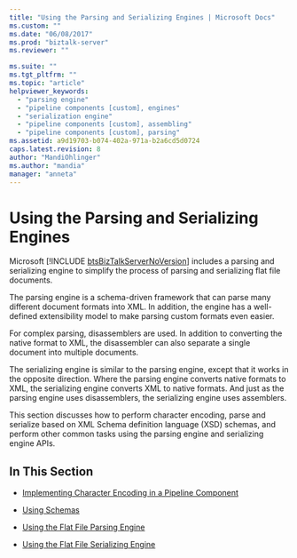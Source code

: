 ```yaml
---
title: "Using the Parsing and Serializing Engines | Microsoft Docs"
ms.custom: ""
ms.date: "06/08/2017"
ms.prod: "biztalk-server"
ms.reviewer: ""

ms.suite: ""
ms.tgt_pltfrm: ""
ms.topic: "article"
helpviewer_keywords: 
  - "parsing engine"
  - "pipeline components [custom], engines"
  - "serialization engine"
  - "pipeline components [custom], assembling"
  - "pipeline components [custom], parsing"
ms.assetid: a9d19703-b074-402a-971a-b2a6cd5d0724
caps.latest.revision: 8
author: "MandiOhlinger"
ms.author: "mandia"
manager: "anneta"
---
```

# Using the Parsing and Serializing Engines
Microsoft [!INCLUDE [btsBizTalkServerNoVersion](../includes/btsbiztalkservernoversion-md.md)] includes a parsing and serializing engine to simplify the process of parsing and serializing flat file documents.  
  
 The parsing engine is a schema-driven framework that can parse many different document formats into XML. In addition, the engine has a well-defined extensibility model to make parsing custom formats even easier.  
  
 For complex parsing, disassemblers are used. In addition to converting the native format to XML, the disassembler can also separate a single document into multiple documents.  
  
 The serializing engine is similar to the parsing engine, except that it works in the opposite direction. Where the parsing engine converts native formats to XML, the serializing engine converts XML to native formats. And just as the parsing engine uses disassemblers, the serializing engine uses assemblers.  
  
 This section discusses how to perform character encoding, parse and serialize based on XML Schema definition language (XSD) schemas, and perform other common tasks using the parsing engine and serializing engine APIs.  
  
## In This Section  
  
-   [Implementing Character Encoding in a Pipeline Component](../core/implementing-character-encoding-in-a-pipeline-component.md)  
  
-   [Using Schemas](../core/using-schemas.md)  
  
-   [Using the Flat File Parsing Engine](../core/using-the-flat-file-parsing-engine.md)  
  
-   [Using the Flat File Serializing Engine](../core/using-the-flat-file-serializing-engine.md)